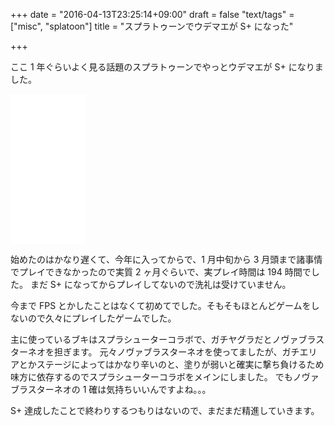 +++
date = "2016-04-13T23:25:14+09:00"
draft = false
"text/tags" = ["misc", "splatoon"]
title = "スプラトゥーンでウデマエが S+ になった"

+++

ここ 1 年ぐらいよく見る話題のスプラトゥーンでやっとウデマエが S+ になりました。

<iframe src="//rcm-fe.amazon-adsystem.com/e/cm?lt1=_blank&bc1=000000&IS2=1&bg1=FFFFFF&fc1=000000&lc1=0000FF&t=naoina09-22&o=9&p=8&l=as4&m=amazon&f=ifr&ref=ss_til&asins=B00VDVY1C8" style="width:120px;height:240px;" scrolling="no" marginwidth="0" marginheight="0" frameborder="0"></iframe>

始めたのはかなり遅くて、今年に入ってからで、1 月中旬から 3 月頭まで諸事情でプレイできなかったので実質 2 ヶ月ぐらいで、実プレイ時間は 194 時間でした。
まだ S+ になってからプレイしてないので洗礼は受けていません。

今まで FPS とかしたことはなくて初めてでした。そもそもほとんどゲームをしないので久々にプレイしたゲームでした。

主に使っているブキはスプラシューターコラボで、ガチヤグラだとノヴァブラスターネオを担ぎます。
元々ノヴァブラスターネオを使ってましたが、ガチエリアとかステージによってはかなり辛いのと、塗りが弱いと確実に撃ち負けるため味方に依存するのでスプラシューターコラボをメインにしました。
でもノヴァブラスターネオの 1 確は気持ちいいんですよね。。。

S+ 達成したことで終わりするつもりはないので、まだまだ精進していきます。
